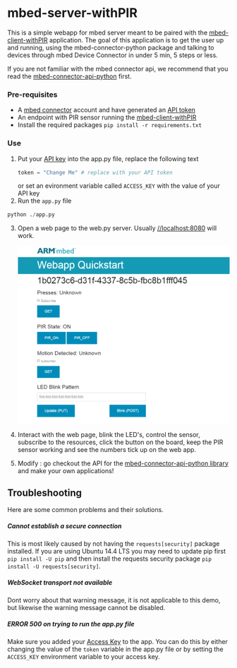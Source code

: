 # mbed-server-withPIR

This is a simple webapp for mbed server meant to be paired with the [mbed-client-withPIR](https://github.com/MaggieMei/mbed-client-withPIR) application. The goal of this application is to get the user up and running, using the mbed-connector-python package and talking to devices through mbed Device Connector in under 5 min, 5 steps or less. 

If you are not familiar with the mbed connector api, we recommend that you read the [mbed-connector-api-python](https://github.com/armmbed/mbed-connector-api-python) first.

### Pre-requisites
- A [mbed connector](https://connector.mbed.com) account and have generated an [API token](https://connector.mbed.com/#accesskeys)
- An endpoint with PIR sensor running the [mbed-client-withPIR](https://github.com/MaggieMei/mbed-client-withPIR)
- Install the required packages `pip install -r requirements.txt`

### Use
1. Put your [API key](https://connector.mbed.com/#accesskeys) into the app.py file, replace the following text
    ```python
    token = "Change Me" # replace with your API token
    ```
    or set an evironment variable called `ACCESS_KEY` with the value of your API key
2. Run the `app.py` file
```python
python ./app.py
```
3. Open a web page to the web.py server. Usually [//localhost:8080](//localhost:8080) will work. 

    ![web page](web.PNG)

4. Interact with the web page, blink the LED's, control the sensor, subscribe to the resources, click the button on the board, keep the PIR sensor working and see the numbers tick up on the web app.
5. Modify : go checkout the API for the [mbed-connector-api-python library](https://docs.mbed.com/docs/mbed-connector-api-python/en/latest/) and make your own applications!


## Troubleshooting
Here are some common problems and their solutions.

##### Cannot establish a secure connection
This is most likely caused by not having the `requests[security]` package installed. If you are using Ubuntu 14.4 LTS you may need to update pip first `pip install -U pip` and then install the requests security package `pip install -U requests[security]`. 

##### WebSocket transport not available
Dont worry about that warning message, it is not applicable to this demo, but likewise the warning message cannot be disabled. 

##### ERROR 500 on trying to run the app.py file
Make sure you added your [Access Key](https://connector.mbed.com/#accesskeys) to the app. You can do this by either changing the value of the `token` variable in the app.py file or by setting the `ACCESS_KEY` environment variable to your access key. 

